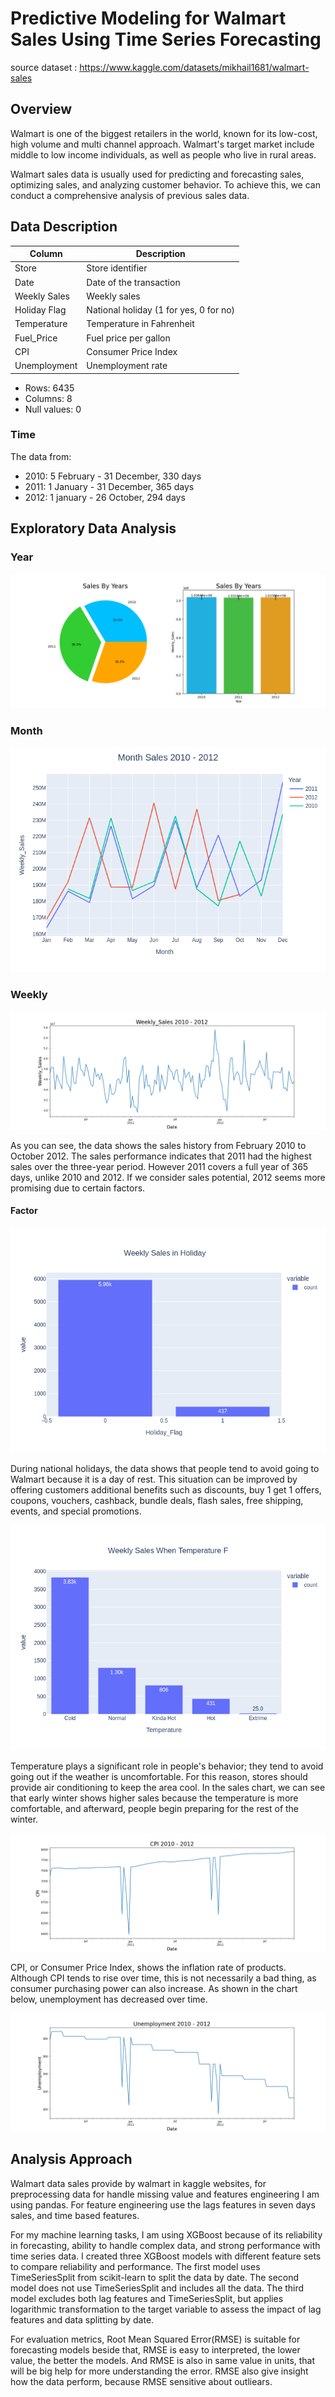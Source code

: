 # Predictive Modeling for Walmart Sales Using Time Series Forecasting
source dataset : https://www.kaggle.com/datasets/mikhail1681/walmart-sales

## Overview
Walmart is one of the biggest retailers in the world, known for its low-cost, high volume and multi channel approach. Walmart's target market include middle to low income individuals, as well as people who live in rural areas.

Walmart sales data is usually used for predicting and forecasting sales, optimizing sales, and analyzing customer behavior. To achieve this, we can conduct a comprehensive analysis of previous sales data.

## Data Description

| Column         | Description                      |
|----------------|----------------------------------|
| Store          | Store identifier               |
| Date           | Date of the transaction                 |
| Weekly Sales   | Weekly sales               |
| Holiday Flag   | National holiday (1 for yes, 0 for no) |
| Temperature    | Temperature in Fahrenheit |
| Fuel_Price     | Fuel price per gallon       |
| CPI            | Consumer Price Index |
| Unemployment   | Unemployment rate             |

- Rows: 6435
- Columns: 8
- Null values: 0

### Time
The data from:

- 2010: 5 February - 31 December, 330 days
- 2011: 1 January -  31 December, 365 days
- 2012: 1 january - 26 October, 294 days


## Exploratory Data Analysis

### Year
![SalesByYears](images/SalesByYearsBar.png)

### Month
![Month_Sales](images/MonthSalesLineComparison.png)

### Weekly
![Weekly_Sales](images/WeeklyWeekly_SalesLine.png)


As you can see, the data shows the sales history from February 2010 to October 2012. The sales performance indicates that 2011 had the highest sales over the three-year period. However 2011 covers a full year of 365 days, unlike 2010 and 2012. If we consider sales potential, 2012 seems more promising due to certain factors.

#### Factor
![Holiday](images/SalesInHoliday.png)

During national holidays, the data shows that people tend to avoid going to Walmart because it is a day of rest. This situation can be improved by offering customers additional benefits such as discounts, buy 1 get 1 offers, coupons, vouchers, cashback, bundle deals, flash sales, free shipping, events, and special promotions.

![Temp](images/SalesInTemp.png)

Temperature plays a significant role in people's behavior; they tend to avoid going out if the weather is uncomfortable. For this reason, stores should provide air conditioning to keep the area cool. In the sales chart, we can see that early winter shows higher sales because the temperature is more comfortable, and afterward, people begin preparing for the rest of the winter.

![CPI](images/WeeklyCPILine.png)

CPI, or Consumer Price Index, shows the inflation rate of products. Although CPI tends to rise over time, this is not necessarily a bad thing, as consumer purchasing power can also increase. As shown in the chart below, unemployment has decreased over time.

![Unemployment](images/WeeklyUnemploymentLine.png)



## Analysis Approach

Walmart data sales provide by walmart in kaggle websites, for preprocessing data for handle missing value and features engineering I am using pandas. For feature engineering use the lags features in seven days sales, and time based features.

For my machine learning tasks, I am using XGBoost because of its reliability in forecasting, ability to handle complex data, and strong performance with time series data. I created three XGBoost models with different feature sets to compare reliability and performance. The first model uses TimeSeriesSplit from scikit-learn to split the data by date. The second model does not use TimeSeriesSplit and includes all the data. The third model excludes both lag features and TimeSeriesSplit, but applies logarithmic transformation to the target variable to assess the impact of lag features and data splitting by date.

For evaluation metrics, Root Mean Squared Error(RMSE) is suitable for forecasting models beside that, RMSE is easy to interpreted, the lower value, the better the models. And RMSE is also in same value in units, that will be big help for more understanding the error. RMSE also give insight how the data perform, because RMSE sensitive about outliears.


